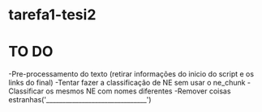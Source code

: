 # tarefa1-tesi2

# TO DO
  
  -Pre-processamento do texto (retirar informações do inicio do script e os links do final)
  -Tentar fazer a classificação de NE sem usar o ne_chunk
  -Classificar os mesmos NE com nomes diferentes
  -Remover coisas estranhas('_______________________________')
